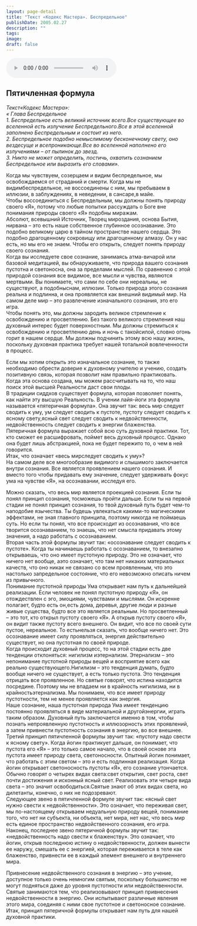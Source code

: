 ```yaml
---
layout: page-detail
title: "Текст «Кодекс Мастера». Беспредельное"
publishDate: 2005.02.27
description: ""
tags:
image:
draft: false
---
```


<audio title="2005.02.27 - Текст «Кодекс Мастера». Беспредельное.mp3" src="/upload/iblock/751/7512e105fd2787824c7a2551af75ce7a.mp3" controls=""></audio>

## **Пятичленная формула**
  
  
_Текст«Кодекс Мастера»:_  
_«_ _Глава Беспредельное_   
_1\. Беспредельное есть великий источник всего.Все существующее во вселенной есть излучение Беспредельного.Все в этой вселенной заполнено Беспредельным и состоит из него._  
_2\. Беспредельное подобно немыслимому бесконечному свету, оно вездесуще и всепроникающе.Все во вселенной наполнено его излучениями – от пылинок до звезд._  
_3\. Никто не может определить, постичь, охватить сознанием Беспредельное или выразить его словами»._  
  
 Когда мы чувствуем, созерцаем и видим беспредельное, мы освобождаемся от страданий и смерти. Когда мы не видимбеспредельное, не воссоединены с ним, мы пребываем в иллюзии, в заблуждениях, в неведении, в сансаре,в майе.   
 Чтобы воссоединиться с Беспредельным, мы должны понять природу своего «Я», потому что любые попытки рассуждать о Боге вне понимания природы своего «Я» подобны миражам.   
 Абсолют, всевышний Источник, Творец мироздания, основа Бытия, нирвана – это есть наше собственное глубинное осознавание. Это подобно великому царю в тайном пространстве нашего сердца. Это подобно драгоценному сокровищу или драгоценному алмазу. Он у нас есть, но мы его не знаем. Чтобы его открыть, следует понять природу своего сознания.   
 Когда вы исследуете свое сознание, занимаясь атма-вичарой или базовой медитацией, вы обнаруживаете, что природа вашего сознания пустотна и светоносна, она за пределами мыслей. По сравнению с этой природой сознания все видимое, все мысли и чувства, являются мертвыми. Вы понимаете, что сами по себе они нереальны, не существуют, а подобныснам, иллюзии. Только природа этого сознания реальна и подлинна, и она проявляется как внешний видимый мир. На самом деле мир – это развлечение изначального сознания, это его игра.   
 Чтобы понять это, мы должны зародить великое стремление к освобождению и просветлению. Без такого великого стремления наш духовный интерес будет поверхностным. Мы должны стремиться к освобождению и просветлению день и ночь с такойсилой, словно огонь горит в нашем сердце. Мы должны подчинить этому всю нашу жизнь, поскольку духовная практика требует нашей тотальной вовлеченности в процесс.   
  
 Если мы хотим открыть это изначальное сознание, то также необходимо обрести доверие к духовному учителю и учению, создать позитивную связь, которая позволит нам правильно практиковать. Когда эта основа создана, мы можем рассчитывать на то, что наш поиск этой высшей Реальности даст свои плоды.   
 В традиции сиддхов существует формула, которая позволяет понять, как найти эту высшую Реальность. В учении лайя-йоги эта формула называется «пятеричная формула». Она звучит так: весь мир следует сводить к уму, ум следует сводить к пустоте, пустоту следует сводить к ясному свету,ясный свет следует сводить к недвойственности, недвойственность следует сводить к энергии блаженства.   
 Пятеричная формула выражает собой всю суть духовной практики. Тот, кто сможет ее расшифровать, поймет весь духовный процесс. Однако она будет лишь абстракцией, пока не будет пережито то, о чем в ней говорится.   
 Итак, что означает «весь мирследует сводить к уму»?   
 На самом деле все многообразие видимого и слышимого заключается внутри сознания. Все является проявлением нашего сознания. И вместо того чтобы придавать ему значение, следует удерживать фокус ума на чувстве «Я», на осознавании, исследуя его.   
  
 Можно сказать, что весь мир является проекцией сознания. Если ты понял принцип сознания, тосможешь пройти дальше. Если ты на первой стадии не понял принцип сознания, то твой духовный путь будет чем-то наподобие язычества. Ты будешь увлекаться какими-то магическими эффектами, не зная главного принципа, поэтому никогда не поймаешь суть. Но если ты понял, что все происходит из осознавания, что все творится осознаванием, то знаешь, что нет смысла придавать этому значения, а надо работать с осознаванием.   
 Вторая часть этой формулы звучит так: «осознавание следует сводить к пустоте». Когда ты начинаешь работать с осознаванием, то внезапно открываешь, что оно имеет пустотную природу. Это не означает, что ничего нет вообще, аэто означает, что там нет никаких материальных качеств, что оно никак не связано со всем проявленным, что это настолько запредельное состояние, что его невозможно описать ничем из привычного.   
 Понимание пустотной природы Ума открывает нам путь к дальнейшей реализации. Если человек не понял пустотную природу «Я», он отождествлен с эго, эмоциями, чувствами и мыслями. Он искренне полагает, будто есть он,есть дома, деревья, другие люди и разные живые существа, будто все это является реальным. Но просветленный – это тот, кто открыл пустоту своего «Я». А открыв пустоту своего «Я», он видит также пустоту всего внешнего. Он видит, что все по своей сути пустое, нереальное. То естьнельзя сказать, что вообще ничего нет. Это осознавание имеет силу проявляться, энергия действительно существует, но она пустотная по своей природе.   
 Когда происходит духовный процесс, то на этой стадии есть две тенденции отклоняться: нигилизм иэтернализм. Этернализм – это непонимание пустотной природы вещей и восприятие всего как реально существующего.Нигилизм – это тенденция думать, будто вообще ничего не существует, а есть только пустота. Это тенденция отрицать все проявленное. Но святые говорят, что истина находится посредине. Поэтому мы не впадаем ни в крайность нигилизма, ни в крайностьэтернализма. Мы понимаем, что все имеет природу пустотности, тем не менее проявляется как энергия.   
 Наше сознание, наша пустотная природа Ума имеет тенденцию постоянно проявляться в виде материальной и другойэнергии, играть таким образом. Духовный путь заключается именно в том, чтобы познать непроявленную пустотность и иллюзорность этих проявлений, а затем привнести пустотность сознания в энергию, во все внешнее.   
 Третий принцип пятичленной формулы звучит так: «пустоту надо свести к ясному свету». Когда йогин практикует дальше, он понимает, что пустота его «Я» – это только самое начало, что в своей основе эта пустота имеет природу света, светоносности. Опытный йогин понимает, что работать с этим светом – это и есть подлинная реализация. Когда йогин открывает светоносность пустоты «Я», его сознание утончается.   
 Обычно говорят о четырех видах света:свет открытия, свет роста, свет почти достижения и исконный ясный свет. Реализовать эти четыре вида света – это значит освободиться.Святые знают об этих видах света, но дилетанты, конечно, о них не подозревают.   
 Следующее звено в пятичленной формуле звучит так: «ясный свет нужно свести к недвойственности». Это означает, что переживая свет, мы по-настоящему открываем недуальную природу вещей, понимание того, что нет ни субъекта, ни объекта, нет мира, нет нас, что весь мир есть единое пространство недвойственного сознания, его игра.   
 Наконец, последнее звено пятеричной формулы звучит так: «недвойственность надо свести к блаженству». Это означает, что йогин, открыв последнюю истину о недвойственности, должен вынести ее наружу, смешать ее с энергией, которая переживается в теле как блаженство, привнести ее в каждый элемент внешнего и внутреннего мира.   
  
 Привнесение недвойственного сознания в энергию – это учение, доступное только очень немногим святым, поскольку большинство не могут подняться даже до уровня пустотности или недвойственности. Святые занимаются тем, что реализовывают принцип привнесения недвойственности в энергию. Они испытывают различные явления этого мира, соединяя с ними свое пустотное и светоносное сознание.   
 Итак, принцип пятеричной формулы открывает нам путь для нашей духовной практики.   
  
  
